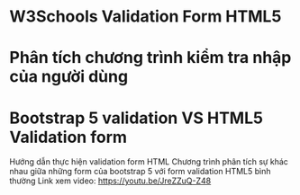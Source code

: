 # W3Schools Validation Form HTML5
# Phân tích chương trình kiểm tra nhập của người dùng
# Bootstrap 5 validation VS HTML5 Validation form
Hướng dẫn thực hiện validation form HTML
Chương trình phân tích sự khác nhau giữa những form của bootstrap 5 với form validation HTML5 bình thường
Link xem video: https://youtu.be/JreZZuQ-Z48
